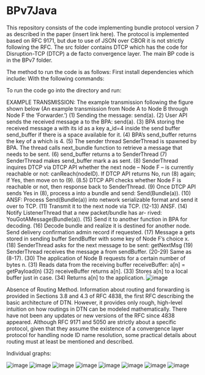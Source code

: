 # BPv7Java
This repository consists of the code implementing bundle protocol version 7 as described in the paper (insert link here). 
The protocol is implemented based on RFC 9171, but due to use of JSON over CBOR it is not strictly following the RFC.
The src folder contains DTCP which has the code for Disruption-TCP (DTCP) a de facto convergence layer.
The main BP code is in the BPv7 folder.

The method to run the code is as follows:
First install dependencies which include:
<Insert dependencies>
With the following commands:
<Terminal commands to install dependencies>

To run the code go into the <folder> directory and run:
<command>

EXAMPLE TRANSMISSION:
The example transmission following the figure shown below (An example transmission from Node A to Node B through Node F the ‘Forwarder.’)
(1) Sending the message: send(a).
(2) User API sends the received message a to the BPA: send(a).
(3) BPA storing the received message a with its id as a key
a_id=4 inside the send buffer send_buffer if there is a space
available for it.
(4) BPA’s send_buffer returns the key of a which is 4.
(5) The sender thread SenderThread is spawned by BPA. The
thread calls next_bundle function to retrieve a message that
needs to be sent.
(6) send_buffer returns a to SenderThread
(7) SenderThread makes send_buffer mark a as sent.
(8) SenderThread inquires DTCP via DTCP API whether the
next node – Node F – is currently reachable or not:
canReach(nodeID). If DTCP API returns No, run (8) again;
if Yes, then move on to (9).
(8.5) DTCP API checks whether Node F is reachable or not,
then response back to SenderThread.
(9) Once DTCP API sends Yes in (8), process a into a bundle and
send: Send(Bundle(a)).
(10) ANSF: Process Send(Bundle(a)) into network serializable
format and send it over to TCP.
(11) Transmit it to the next node via TCP.
(12-13) ANSF.
(14) Notify ListenerThread that a new packet/bundle has ar-
rived: YouGotAMessage(Bundle(a)).
(15) Send it to another function in BPA for decoding.
(16) Decode bundle and realize it is destined for another node.
Send delivery confirmation admin record if requested.
(17) Message a gets stored in sending buffer SendBuffer with
some key of Node F’s choice x.
(18) SenderThread asks for the next message to be sent: getNextMsg
(19) SenderThread receives the message a from sendBuffer.
(20-29) Same as (8-17).
(30) The application of Node B requests for a certain number of
bytes n.
(31) Reads data from the receiving buffer receiveBuffer: a[n]
= getPayload(n)
(32) receiveBuffer returns a[n].
(33) Stores a[n] to a local buffer just in case.
(34) Returns a[n] to the application.
![image](https://github.com/etdickey/BPv7Java/assets/61432064/c59483ce-641f-44fa-a7d5-19cd99034999)

Absence of Routing Method. Information about routing and
forwarding is provided in Sections 3.8 and 4.3 of RFC 4838, the first
RFC describing the basic architecture of DTN. However, it provides
only rough, high-level intuition on how routings in DTN can be
modeled mathematically. There have not been any updates or new
versions of the RFC since 4838 appeared. Although RFC 9171 and
5050 are strictly about a specific protocol, given that they assume
the existence of a convergence layer protocol for handling node
ID name resolution, some practical details about routing must at
least be mentioned and described.

Individual graphs:

![image](https://github.com/etdickey/BPv7Java/assets/61432064/a5c2d8ab-eb52-4c41-a7d0-89f493549dc9)
![image](https://github.com/etdickey/BPv7Java/assets/61432064/8c6f4180-e1ba-4cb3-a05f-2284645b6b5b)
![image](https://github.com/etdickey/BPv7Java/assets/61432064/92f412a9-5fcb-402d-adda-78f6d772d454)
![image](https://github.com/etdickey/BPv7Java/assets/61432064/5c7b537a-5c87-4e0f-ae95-48e2012f7334)
![image](https://github.com/etdickey/BPv7Java/assets/61432064/d1ebe00d-37aa-49cd-b776-f99405f7ca04)
![image](https://github.com/etdickey/BPv7Java/assets/61432064/890b9a87-c448-430c-8985-bcffb97227e3)
![image](https://github.com/etdickey/BPv7Java/assets/61432064/010a255e-8150-41b8-81c9-2d5d77bf65ec)
![image](https://github.com/etdickey/BPv7Java/assets/61432064/14ae5f12-c143-46af-a0ef-6fc16e9b93aa)






